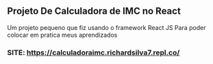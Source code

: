 ## Projeto De Calculadora de IMC no React
 Um projeto pequeno que fiz usando o framework React JS
 Para poder colocar em pratica meus aprendizados
 
### SITE: https://calculadoraimc.richardsilva7.repl.co/
